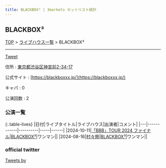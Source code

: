 ```yaml
---
title: BLACKBOX³ | 3markets セットリスト統計
---
```

## BLACKBOX³

[TOP](/setlist/) > [ライブハウス一覧](livehouses.html) > BLACKBOX³

___

<a href="https://twitter.com/share?ref_src=twsrc%5Etfw" data-text="3markets[ ]セットリスト > BLACKBOX³" class="twitter-share-button" data-via="3markets" data-hashtags="3markets" data-related="3markets" data-show-count="false">Tweet</a>

住所
:    <a href="https://www.google.co.jp/maps/search/%E6%9D%B1%E4%BA%AC%E9%83%BD%E6%B8%8B%E8%B0%B7%E5%8C%BA%E7%A5%9E%E5%AE%AE%E5%89%8D2-34-17" rel="noopener noreferrer" target="_blank">東京都渋谷区神宮前2-34-17</a>

公式サイト
:    [https://blackboxxx.jp/](https://blackboxxx.jp/)

キャパ
:    0

公演回数
: 2



### 公演一覧

{:.table-lives}
|日付|ライブタイトル|ライブハウス|出演者|コメント|
|---|------------|----------|-----|------|
|<span class="nowrap">2024-10-11</span>|[「BBB」TOUR 2024	ファイナル](live150.html)|[BLACKBOX³](livehouse089.html)|ワンマン||
|<span class="nowrap">2024-08-16</span>|[村々祭](live140.html)|[BLACKBOX³](livehouse089.html)|ワンマン||




### official twitter

<a class="twitter-timeline" href="https://twitter.com/?ref_src=twsrc%5Etfw">Tweets by </a> <script async src="https://platform.twitter.com/widgets.js" charset="utf-8"></script>


<script async src="https://platform.twitter.com/widgets.js" charset="utf-8"></script>